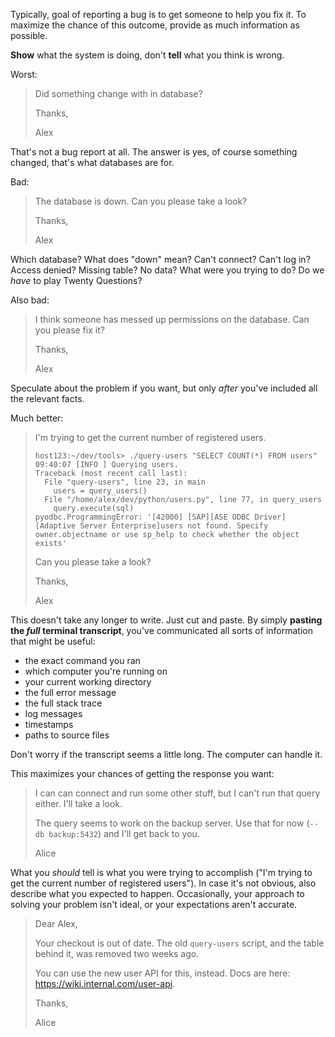 Typically, goal of reporting a bug is to get someone to help you fix it.  To
maximize the chance of this outcome, provide as much information as possible.

**Show** what the system is doing, don't **tell** what you think is wrong.

Worst:

> Did something change with in database?
> 
> Thanks,
>
> Alex

That's not a bug report at all.  The answer is yes, of course something changed,
that's what databases are for.

Bad:

> The database is down.  Can you please take a look?
> 
> Thanks,
>
> Alex

Which database?  What does "down" mean?  Can't connect?  Can't log in?  Access
denied?  Missing table?  No data?  What were you trying to do?  Do we _have_ to
play Twenty Questions?

Also bad:

> I think someone has messed up permissions on the database.  Can you please fix
> it?
> 
> Thanks,
>
> Alex

Speculate about the problem if you want, but only _after_ you've included all
the relevant facts.

Much better:

> I'm trying to get the current number of registered users.
> 
> ```
> host123:~/dev/tools> ./query-users "SELECT COUNT(*) FROM users"
> 09:40:07 [INFO ] Querying users.
> Traceback (most recent call last):
>   File "query-users", line 23, in main
>     users = query_users()
>   File "/home/alex/dev/python/users.py", line 77, in query_users
>     query.execute(sql)
> pyodbc.ProgrammingError: '[42000] [SAP][ASE ODBC Driver][Adaptive Server Enterprise]users not found. Specify owner.objectname or use sp_help to check whether the object exists'
> ```
> 
> Can you please take a look?
> 
> Thanks,
>
> Alex

This doesn't take any longer to write.  Just cut and paste.  By simply
**pasting the _full_ terminal transcript**, you've communicated all sorts of
information that might be useful:
- the exact command you ran
- which computer you're running on
- your current working directory
- the full error message
- the full stack trace
- log messages
- timestamps
- paths to source files

Don't worry if the transcript seems a little long.  The computer can handle it.

This maximizes your chances of getting the response you want:

> I can can connect and run some other stuff, but I can't run that query
> either.  I'll take a look. 
> 
> The query seems to work on the backup server.  Use that for now
> (`--db backup:5432`) and I'll get back to you.
> 
> Alice

What you _should_ tell is what you were trying to accomplish ("I'm trying to get
the current number of registered users").  In case it's not obvious, also
describe what you expected to happen.  Occasionally, your approach to solving
your problem isn't ideal, or your expectations aren't accurate.

> Dear Alex,
> 
> Your checkout is out of date.  The old `query-users` script, and the table
> behind it, was removed two weeks ago.
> 
> You can use the new user API for this, instead.  Docs are here: 
> https://wiki.internal.com/user-api.
> 
> Thanks,
> 
> Alice

